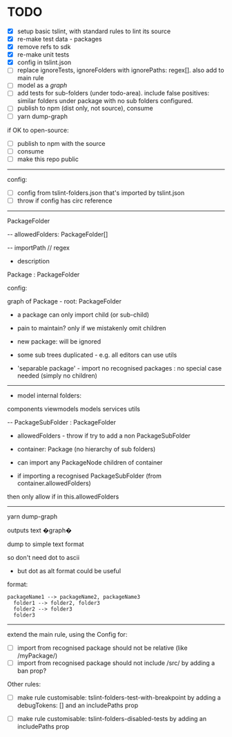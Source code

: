 # TODO

- [x] setup basic tslint, with standard rules to lint its source
- [x] re-make test data - packages
- [x] remove refs to sdk
- [x] re-make unit tests
- [x] config in tslint.json
- [ ] replace ignoreTests, ignoreFolders with ignorePaths: regex[]. also add to main rule
- [ ] model as a _graph_
- [ ] add tests for sub-folders (under todo-area). include false positives: similar folders under package with no sub folders configured.
- [ ] publish to npm (dist only, not source), consume
- [ ] yarn dump-graph

if OK to open-source:

- [ ] publish to npm with the source
- [ ] consume
- [ ] make this repo public

---

config:

- [ ] config from tslint-folders.json that's imported by tslint.json
- [ ] throw if config has circ reference

---

PackageFolder

-- allowedFolders: PackageFolder[]

-- importPath // regex

- description

Package : PackageFolder

config:

graph of Package - root: PackageFolder

- a package can only import child (or sub-child)

- pain to maintain? only if we mistakenly omit children

- new package: will be ignored

- some sub trees duplicated - e.g. all editors can use utils

- 'separable package' - import no recognised packages : no special case needed (simply no children)

---

- model internal folders:

components
viewmodels
models
services
utils

-- PackageSubFolder : PackageFolder

- allowedFolders - throw if try to add a non PackageSubFolder

- container: Package (no hierarchy of sub folders)

- can import any PackageNode children of container

- if importing a recognised PackageSubFolder (from container.allowedFolders)

then only allow if in this.allowedFolders

---

yarn dump-graph

outputs text �graph�

dump to simple text format

so don't need dot to ascii

- but dot as alt format could be useful

format:

```
packageName1 --> packageName2, packageName3
  folder1 --> folder2, folder3
  folder2 --> folder3
  folder3
```

---

extend the main rule, using the Config for:

- [ ] import from recognised package should not be relative (like /myPackage/)
- [ ] import from recognised package should not include /src/
by adding a ban prop?

Other rules:

- [ ] make rule customisable: tslint-folders-test-with-breakpoint
by adding a debugTokens: [] and an includePaths prop

- [ ] make rule customisable: tslint-folders-disabled-tests
by adding an includePaths prop
